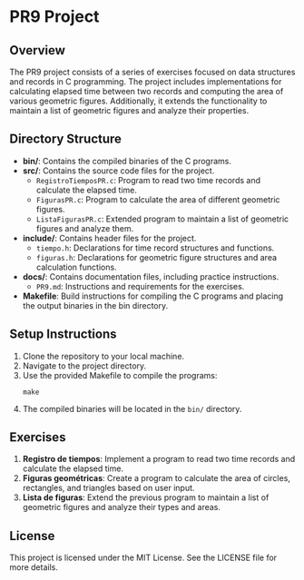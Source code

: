 # PR9 Project

## Overview
The PR9 project consists of a series of exercises focused on data structures and records in C programming. The project includes implementations for calculating elapsed time between two records and computing the area of various geometric figures. Additionally, it extends the functionality to maintain a list of geometric figures and analyze their properties.

## Directory Structure
- **bin/**: Contains the compiled binaries of the C programs.
- **src/**: Contains the source code files for the project.
  - `RegistroTiemposPR.c`: Program to read two time records and calculate the elapsed time.
  - `FigurasPR.c`: Program to calculate the area of different geometric figures.
  - `ListaFigurasPR.c`: Extended program to maintain a list of geometric figures and analyze them.
- **include/**: Contains header files for the project.
  - `tiempo.h`: Declarations for time record structures and functions.
  - `figuras.h`: Declarations for geometric figure structures and area calculation functions.
- **docs/**: Contains documentation files, including practice instructions.
  - `PR9.md`: Instructions and requirements for the exercises.
- **Makefile**: Build instructions for compiling the C programs and placing the output binaries in the bin directory.

## Setup Instructions
1. Clone the repository to your local machine.
2. Navigate to the project directory.
3. Use the provided Makefile to compile the programs:
   ```
   make
   ```
4. The compiled binaries will be located in the `bin/` directory.

## Exercises
1. **Registro de tiempos**: Implement a program to read two time records and calculate the elapsed time.
2. **Figuras geométricas**: Create a program to calculate the area of circles, rectangles, and triangles based on user input.
3. **Lista de figuras**: Extend the previous program to maintain a list of geometric figures and analyze their types and areas.

## License
This project is licensed under the MIT License. See the LICENSE file for more details.